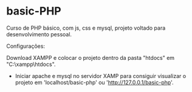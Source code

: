 # basic-PHP
Curso de PHP básico, com js, css e mysql, projeto voltado para desenvolvimento pessoal.

Configurações:

Download XAMPP e colocar o projeto dentro da pasta "htdocs" em "C:\xampp\htdocs".
- Iniciar  apache e mysql no servidor XAMP para consiguir visualizar o projeto em 'localhost/basic-php' ou 'http://127.0.0.1/basic-php'.